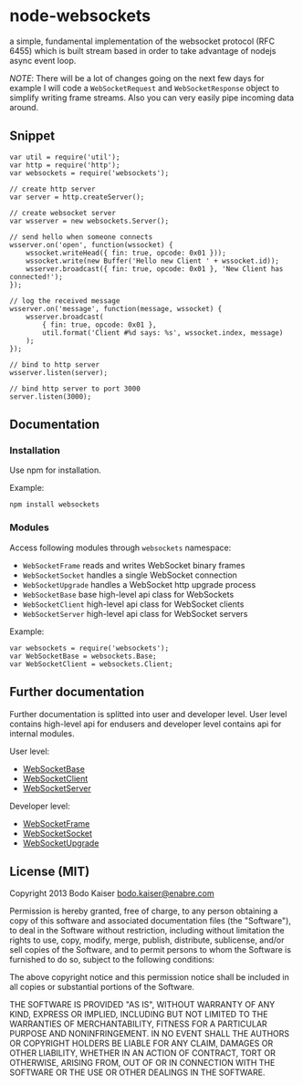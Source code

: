 # node-websockets

a simple, fundamental implementation of the websocket protocol (RFC 6455) which
is built stream based in order to take advantage of nodejs async event loop.

*NOTE*: There will be a lot of changes going on the next few days for example
I will code a `WebSocketRequest` and `WebSocketResponse` object to simplify
writing frame streams. Also you can very easily pipe incoming data around.

## Snippet

```
var util = require('util');
var http = require('http');
var websockets = require('websockets');

// create http server
var server = http.createServer();

// create websocket server
var wsserver = new websockets.Server();

// send hello when someone connects
wsserver.on('open', function(wssocket) {
    wssocket.writeHead({ fin: true, opcode: 0x01 }));
    wssocket.write(new Buffer('Hello new Client ' + wssocket.id));
    wsserver.broadcast({ fin: true, opcode: 0x01 }, 'New Client has connected!');
});

// log the received message
wsserver.on('message', function(message, wssocket) {
    wsserver.broadcast(
        { fin: true, opcode: 0x01 },
        util.format('Client #%d says: %s', wssocket.index, message)
    );
});

// bind to http server
wsserver.listen(server);

// bind http server to port 3000
server.listen(3000);
```

## Documentation

### Installation

Use npm for installation.

Example:

    npm install websockets

### Modules

Access following modules through `websockets` namespace:

* `WebSocketFrame` reads and writes WebSocket binary frames
* `WebSocketSocket` handles a single WebSocket connection
* `WebSocketUpgrade` handles a WebSocket http upgrade process
* `WebSocketBase` base high-level api class for WebSockets
* `WebSocketClient` high-level api class for WebSocket clients
* `WebSocketServer` high-level api class for WebSocket servers

Example:

    var websockets = require('websockets');
    var WebSocketBase = websockets.Base;
    var WebSocketClient = websockets.Client;

## Further documentation

Further documentation is splitted into user and developer level.
User level contains high-level api for endusers and developer level 
contains api for internal modules.

User level:

* [WebSocketBase](https://github.com/bodokaiser/node-websockets/blob/master/doc/base.md)
* [WebSocketClient](https://github.com/bodokaiser/node-websockets/blob/master/doc/client.md) 
* [WebSocketServer](https://github.com/bodokaiser/node-websockets/blob/master/doc/server.md)

Developer level:

* [WebSocketFrame](https://github.com/bodokaiser/node-websockets/blob/master/doc/frame.md)
* [WebSocketSocket](https://github.com/bodokaiser/node-websockets/blob/master/doc/socket.md)
* [WebSocketUpgrade](https://github.com/bodokaiser/node-websockets/blob/master/doc/upgrade.md)

## License (MIT)

Copyright 2013 Bodo Kaiser <bodo.kaiser@enabre.com>

Permission is hereby granted, free of charge, to any person obtaining
a copy of this software and associated documentation files (the
"Software"), to deal in the Software without restriction, including
without limitation the rights to use, copy, modify, merge, publish,
distribute, sublicense, and/or sell copies of the Software, and to
permit persons to whom the Software is furnished to do so, subject to
the following conditions:

The above copyright notice and this permission notice shall be
included in all copies or substantial portions of the Software.

THE SOFTWARE IS PROVIDED "AS IS", WITHOUT WARRANTY OF ANY KIND,
EXPRESS OR IMPLIED, INCLUDING BUT NOT LIMITED TO THE WARRANTIES OF
MERCHANTABILITY, FITNESS FOR A PARTICULAR PURPOSE AND
NONINFRINGEMENT. IN NO EVENT SHALL THE AUTHORS OR COPYRIGHT HOLDERS BE
LIABLE FOR ANY CLAIM, DAMAGES OR OTHER LIABILITY, WHETHER IN AN ACTION
OF CONTRACT, TORT OR OTHERWISE, ARISING FROM, OUT OF OR IN CONNECTION
WITH THE SOFTWARE OR THE USE OR OTHER DEALINGS IN THE SOFTWARE.
